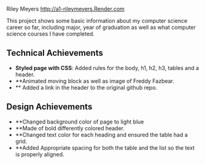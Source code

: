 Riley Meyers
http://a1-rileymeyers.Render.com

This project shows some basic information about my computer science career so far, including major, year of graduation as well as what computer science courses I have completed.

## Technical Achievements
- **Styled page with CSS**: Added rules for the body, h1, h2, h3, tables and a header.
- **Animated moving block as well as image of Freddy Fazbear.
- ** Added a link in the header to the original github repo.

## Design Achievements
- **Changed background color of page to light blue
- **Made of bold differently colored header.
- **Changed text color for each heading and ensured the table had a grid.
- **Added Appropriate spacing for both the table and the list so the text is properly aligned.

